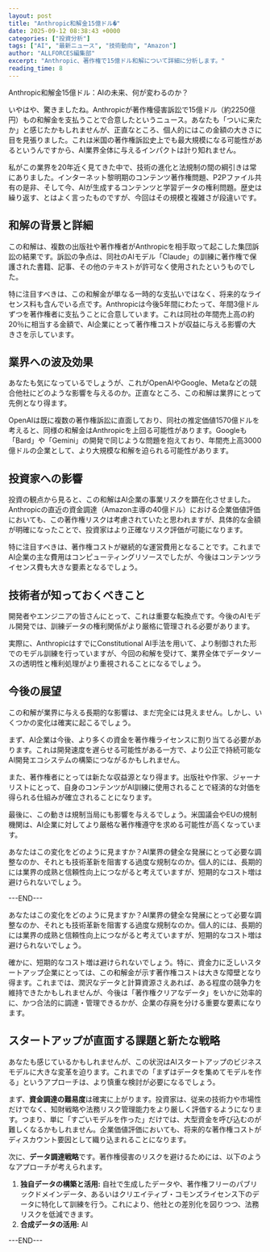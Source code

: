 ```yaml
---
layout: post
title: "Anthropic和解金15億ドル�"
date: 2025-09-12 08:38:43 +0000
categories: ["投資分析"]
tags: ["AI", "最新ニュース", "技術動向", "Amazon"]
author: "ALLFORCES編集部"
excerpt: "Anthropic、著作権で15億ドル和解について詳細に分析します。"
reading_time: 8
---
```


Anthropic和解金15億ドル：AIの未来、何が変わるのか？

いやはや、驚きましたね。Anthropicが著作権侵害訴訟で15億ドル（約2250億円）もの和解金を支払うことで合意したというニュース。あなたも「ついに来たか」と感じたかもしれませんが、正直なところ、個人的にはこの金額の大きさに目を見張りました。これは米国の著作権訴訟史上でも最大規模になる可能性があるというんですから、AI業界全体に与えるインパクトは計り知れません。

私がこの業界を20年近く見てきた中で、技術の進化と法規制の間の綱引きは常にありました。インターネット黎明期のコンテンツ著作権問題、P2Pファイル共有の是非、そして今、AIが生成するコンテンツと学習データの権利問題。歴史は繰り返す、とはよく言ったものですが、今回はその規模と複雑さが段違いです。

## 和解の背景と詳細

この和解は、複数の出版社や著作権者がAnthropicを相手取って起こした集団訴訟の結果です。訴訟の争点は、同社のAIモデル「Claude」の訓練に著作権で保護された書籍、記事、その他のテキストが許可なく使用されたというものでした。

特に注目すべきは、この和解金が単なる一時的な支払いではなく、将来的なライセンス料も含んでいる点です。Anthropicは今後5年間にわたって、年間3億ドルずつを著作権者に支払うことに合意しています。これは同社の年間売上高の約20％に相当する金額で、AI企業にとって著作権コストが収益に与える影響の大きさを示しています。

## 業界への波及効果

あなたも気になっているでしょうが、これがOpenAIやGoogle、Metaなどの競合他社にどのような影響を与えるのか。正直なところ、この和解は業界にとって先例となり得ます。

OpenAIは既に複数の著作権訴訟に直面しており、同社の推定価値1570億ドルを考えると、同様の和解金はAnthropicを上回る可能性があります。Googleも「Bard」や「Gemini」の開発で同じような問題を抱えており、年間売上高3000億ドルの企業として、より大規模な和解を迫られる可能性があります。

## 投資家への影響

投資の観点から見ると、この和解はAI企業の事業リスクを顕在化させました。Anthropicの直近の資金調達（Amazon主導の40億ドル）における企業価値評価においても、この著作権リスクは考慮されていたと思われますが、具体的な金額が明確になったことで、投資家はより正確なリスク評価が可能になります。

特に注目すべきは、著作権コストが継続的な運営費用となることです。これまでAI企業の主な費用はコンピューティングリソースでしたが、今後はコンテンツライセンス費も大きな要素となるでしょう。

## 技術者が知っておくべきこと

開発者やエンジニアの皆さんにとって、これは重要な転換点です。今後のAIモデル開発では、訓練データの権利関係がより厳格に管理される必要があります。

実際に、AnthropicはすでにConstitutional AI手法を用いて、より制御された形でのモデル訓練を行っていますが、今回の和解を受けて、業界全体でデータソースの透明性と権利処理がより重視されることになるでしょう。

## 今後の展望

この和解が業界に与える長期的な影響は、まだ完全には見えません。しかし、いくつかの変化は確実に起こるでしょう。

まず、AI企業は今後、より多くの資金を著作権ライセンスに割り当てる必要があります。これは開発速度を遅らせる可能性がある一方で、より公正で持続可能なAI開発エコシステムの構築につながるかもしれません。

また、著作権者にとっては新たな収益源となり得ます。出版社や作家、ジャーナリストにとって、自身のコンテンツがAI訓練に使用されることで経済的な対価を得られる仕組みが確立されることになります。

最後に、この動きは規制当局にも影響を与えるでしょう。米国議会やEUの規制機関は、AI企業に対してより厳格な著作権遵守を求める可能性が高くなっています。

あなたはこの変化をどのように見ますか？AI業界の健全な発展にとって必要な調整なのか、それとも技術革新を阻害する過度な規制なのか。個人的には、長期的には業界の成熟と信頼性向上につながると考えていますが、短期的なコスト増は避けられないでしょう。

---END---

あなたはこの変化をどのように見ますか？AI業界の健全な発展にとって必要な調整なのか、それとも技術革新を阻害する過度な規制なのか。個人的には、長期的には業界の成熟と信頼性向上につながると考えていますが、短期的なコスト増は避けられないでしょう。

確かに、短期的なコスト増は避けられないでしょう。特に、資金力に乏しいスタートアップ企業にとっては、この和解金が示す著作権コストは大きな障壁となり得ます。これまでは、潤沢なデータと計算資源さえあれば、ある程度の競争力を維持できたかもしれませんが、今後は「著作権クリアなデータ」をいかに効率的に、かつ合法的に調達・管理できるかが、企業の存廃を分ける重要な要素になります。

## スタートアップが直面する課題と新たな戦略

あなたも感じているかもしれませんが、この状況はAIスタートアップのビジネスモデルに大きな変革を迫ります。これまでの「まずはデータを集めてモデルを作る」というアプローチは、より慎重な検討が必要になるでしょう。

まず、**資金調達の難易度**は確実に上がります。投資家は、従来の技術力や市場性だけでなく、知財戦略や法務リスク管理能力をより厳しく評価するようになります。つまり、単に「すごいモデルを作った」だけでは、大型資金を呼び込むのが難しくなるかもしれません。企業価値評価においても、将来的な著作権コストがディスカウント要因として織り込まれることになります。

次に、**データ調達戦略**です。著作権侵害のリスクを避けるためには、以下のようなアプローチが考えられます。

1.  **独自データの構築と活用:** 自社で生成したデータや、著作権フリーのパブリックドメインデータ、あるいはクリエイティブ・コモンズライセンス下のデータに特化して訓練を行う。これにより、他社との差別化を図りつつ、法務リスクを低減できます。
2.  **合成データの活用:** AI

---END---